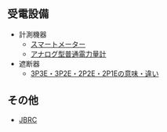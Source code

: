 ## 受電設備

- 計測機器
    - [スマートメーター](./smart-meter.md)
    - [アナログ型普通電力量計](./analog-type-ordinary-electricity-meter.md)
- 遮断器
    - [3P3E・3P2E・2P2E・2P1Eの意味・違い](./circuit-breaker-pole-element.md)

## その他

- [JBRC](./jbrc.md)